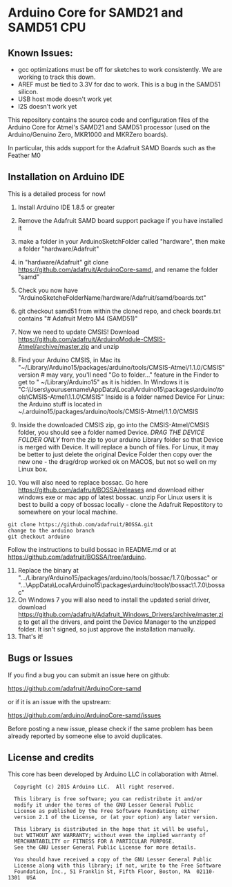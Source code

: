 # Arduino Core for SAMD21 and SAMD51 CPU

## Known Issues:
* gcc optimizations must be off for sketches to work consistently. We are working to track this down.
* AREF must be tied to 3.3V for dac to work. This is a bug in the SAMD51 silicon.
* USB host mode doesn't work yet
* I2S doesn't work yet

This repository contains the source code and configuration files of the Arduino Core
for Atmel's SAMD21 and SAMD51 processor (used on the Arduino/Genuino Zero, MKR1000 and MKRZero boards).

In particular, this adds support for the Adafruit SAMD Boards such as the Feather M0

## Installation on Arduino IDE

This is a detailed process for now!

1. Install Arduino IDE 1.8.5 or greater
2. Remove the Adafruit SAMD board support package if you have installed it
3. make a folder in your ArduinoSketchFolder called "hardware", then make a folder "hardware/Adafruit"
4. in "hardware/Adafruit" git clone https://github.com/adafruit/ArduinoCore-samd, and rename the folder "samd"
5. Check you now have "ArduinoSketcheFolderName/hardware/Adafruit/samd/boards.txt"
6. git checkout samd51 from within the cloned repo, and check boards.txt contains "# Adafruit Metro M4 (SAMD51)"
7. Now we need to update CMSIS! Download https://github.com/adafruit/ArduinoModule-CMSIS-Atmel/archive/master.zip and unzip
8. Find your Arduino CMSIS, in Mac its "~/Library/Arduino15/packages/arduino/tools/CMSIS-Atmel/1.1.0/CMSIS" version # may vary, you'll need "Go to folder..." feature in the Finder to get to " ~/Library/Arduino15" as it is hidden. In Windows it is "C:\Users\yourusername\AppData\Local\Arduino15\packages\arduino\tools\CMSIS-Atmel\1.1.0\CMSIS" Inside is a folder named Device
For Linux: the Arduino stuff is located in ~/.arduino15/packages/arduino/tools/CMSIS-Atmel/1.1.0/CMSIS

9. Inside the downloaded CMSIS zip, go into the CMSIS-Atmel/CMSIS folder, you should see a folder named Device. *DRAG THE DEVICE FOLDER ONLY* from the zip to your arduino Library folder so that Device is merged with Device. It will replace a bunch of files.
For Linux, it may be better to just delete the original Device Folder then copy over the new one - the drag/drop worked ok on MACOS, but not so well on my Linux box.  

10. You will also need to replace bossac. Go here https://github.com/adafruit/BOSSA/releases and download either windows exe or mac app of latest bossac. unzip
For Linux users it is best to build a copy of bossac locally - 
clone the Adafruit Repostitory to somewhere on your local machine.
```
git clone https://github.com/adafruit/BOSSA.git
change to the arduino branch
git checkout arduino
```
Follow the instructions to build bossac in README.md or at https://github.com/adafruit/BOSSA/tree/arduino.

11. Replace the binary at ".../Library/Arduino15/packages/arduino/tools/bossac/1.7.0/bossac" or "...\AppData\Local\Arduino15\packages\arduino\tools\bossac\1.7.0\bossac"
12. On Windows 7 you will also need to install the updated serial driver, download https://github.com/adafruit/Adafruit_Windows_Drivers/archive/master.zip to get all the drivers, and point the Device Manager to the unzipped folder. It isn't signed, so just approve the installation manually.
13. That's it!

## Bugs or Issues

If you find a bug you can submit an issue here on github:

https://github.com/adafruit/ArduinoCore-samd

or if it is an issue with the upstream:

https://github.com/arduino/ArduinoCore-samd/issues

Before posting a new issue, please check if the same problem has been already reported by someone else
to avoid duplicates.

## License and credits

This core has been developed by Arduino LLC in collaboration with Atmel.

```
  Copyright (c) 2015 Arduino LLC.  All right reserved.

  This library is free software; you can redistribute it and/or
  modify it under the terms of the GNU Lesser General Public
  License as published by the Free Software Foundation; either
  version 2.1 of the License, or (at your option) any later version.

  This library is distributed in the hope that it will be useful,
  but WITHOUT ANY WARRANTY; without even the implied warranty of
  MERCHANTABILITY or FITNESS FOR A PARTICULAR PURPOSE.
  See the GNU Lesser General Public License for more details.

  You should have received a copy of the GNU Lesser General Public
  License along with this library; if not, write to the Free Software
  Foundation, Inc., 51 Franklin St, Fifth Floor, Boston, MA  02110-1301  USA
```
